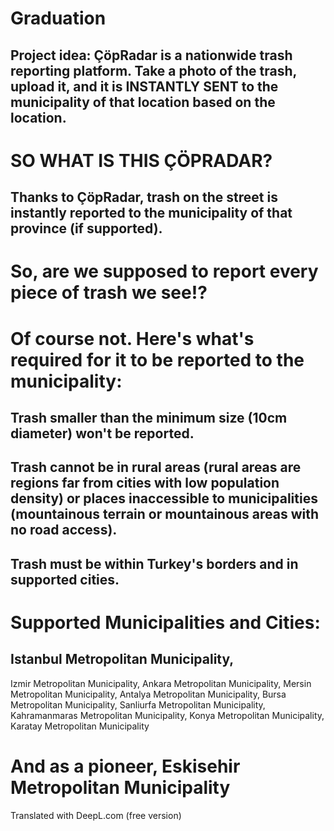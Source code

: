 # Graduation
## Project idea: ÇöpRadar is a nationwide trash reporting platform. Take a photo of the trash, upload it, and it is INSTANTLY SENT to the municipality of that location based on the location.
# SO WHAT IS THIS ÇÖPRADAR?
## Thanks to ÇöpRadar, trash on the street is instantly reported to the municipality of that province (if supported).

# So, are we supposed to report every piece of trash we see!?
# Of course not. Here's what's required for it to be reported to the municipality:
## Trash smaller than the minimum size (10cm diameter) won't be reported.
## Trash cannot be in rural areas (rural areas are regions far from cities with low population density) or places inaccessible to municipalities (mountainous terrain or mountainous areas with no road access).
## Trash must be within Turkey's borders and in supported cities.







# Supported Municipalities and Cities:

## Istanbul Metropolitan Municipality,
 Izmir Metropolitan Municipality,
 Ankara Metropolitan Municipality,
 Mersin Metropolitan Municipality,
 Antalya Metropolitan Municipality,
 Bursa Metropolitan Municipality, 
 Sanliurfa Metropolitan Municipality,
 Kahramanmaras Metropolitan Municipality,
 Konya Metropolitan Municipality,
 Karatay Metropolitan Municipality
# And as a pioneer, Eskisehir Metropolitan Municipality

Translated with DeepL.com (free version)
